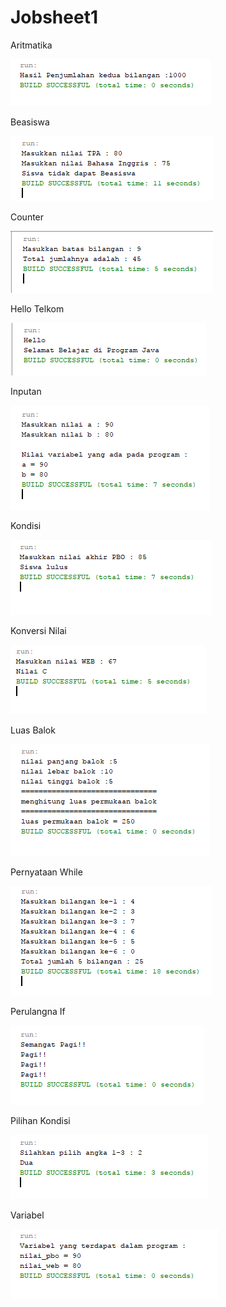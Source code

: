# Jobsheet1
Aritmatika

![alt text](https://github.com/RickyRahmadani10/Jobsheet1/blob/master/Aritmatika.PNG)

Beasiswa

![alt text](https://github.com/RickyRahmadani10/Jobsheet1/blob/master/Beasiswa.PNG)

Counter

![alt text](https://github.com/RickyRahmadani10/Jobsheet1/blob/master/Counter.PNG)

Hello Telkom

![alt text](https://github.com/RickyRahmadani10/Jobsheet1/blob/master/HelloTelkom.PNG)

Inputan

![alt text](https://github.com/RickyRahmadani10/Jobsheet1/blob/master/Inputan.PNG)

Kondisi

![alt text](https://github.com/RickyRahmadani10/Jobsheet1/blob/master/Kondisi.PNG)

Konversi Nilai

![alt text](https://github.com/RickyRahmadani10/Jobsheet1/blob/master/KonversiNilai.PNG)

Luas Balok

![alt text](https://github.com/RickyRahmadani10/Jobsheet1/blob/master/LuasBalok.PNG)

Pernyataan While

![alt text](https://github.com/RickyRahmadani10/Jobsheet1/blob/master/PernyataanWhile.PNG)

Perulangna If

![alt text](https://github.com/RickyRahmadani10/Jobsheet1/blob/master/PerulanganIf.PNG)

Pilihan Kondisi

![alt text](https://github.com/RickyRahmadani10/Jobsheet1/blob/master/PilihanKondisi.PNG)

Variabel

![alt text](https://github.com/RickyRahmadani10/Jobsheet1/blob/master/Variabel.PNG)
